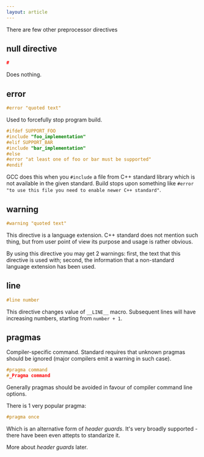 ```yaml
---
layout: article
---
```


There are few other preprocessor directives

## null directive

```c++
#
```

Does nothing.

## error

```c++
#error "quoted text"
```

Used to forcefully stop program build.

```c++
#ifdef SUPPORT_FOO
#include "foo_implementation"
#elif SUPPORT_BAR
#include "bar_implementation"
#else
#error "at least one of foo or bar must be supported"
#endif
```

GCC does this when you `#include` a file from C++ standard library which is not available in the given standard. Build stops upon something like `#error "to use this file you need to enable newer C++ standard"`.

## warning

```c++
#warning "quoted text"
```

This directive is a language extension. C++ standard does not mention such thing, but from user point of view its purpose and usage is rather obvious.

By using this directive you may get 2 warnings: first, the text that this directive is used with; second, the information that a non-standard language extension has been used.

## line

```c++
#line number
```

This directive changes value of `__LINE__` macro. Subsequent lines will have increasing numbers, starting from `number + 1`.

## pragmas

Compiler-specific command. Standard requires that unknown pragmas should be ignored (major compilers emit a warning in such case).

```c++
#pragma command
#_Pragma command
```

Generally pragmas should be avoided in favour of compiler command line options.

There is 1 very popular pragma:

```c++
#pragma once
```

Which is an alternative form of *header guards*. It's very broadly supported - there have been even attepts to standarize it.

More about *header guards* later.
